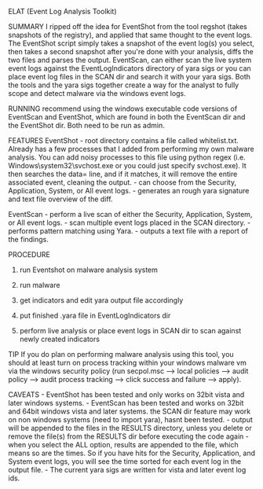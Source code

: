 ELAT (Event Log Analysis Toolkit)

SUMMARY
I ripped off the idea for EventShot from the tool regshot (takes snapshots of the registry), and applied that same thought to the event logs. The EventShot script simply takes a snapshot of the event log(s) you select, then takes a second snapshot after you're done with your analysis, diffs the two files and parses the output. EventScan, can either scan the live system event logs against the EventLogIndicators directory of yara sigs or you can place event log files in the SCAN dir and search it with your yara sigs. Both the tools and the yara sigs together create a way for the analyst to fully scope and detect malware via the windows event logs.

RUNNING
recommend using the windows executable code versions of EventScan and EventShot, which are found in both the EventScan dir and the EventShot dir. Both need to be run as admin.

FEATURES
EventShot
 	- root directory contains a file called whitelist.txt. Already has a few processes that I added from performing my own malware analysis. 
		You can add noisy processes to this file using python regex (i.e. Windows\\system32\\svchost.exe or you could just specify svchost.exe). 
		It then searches the data= line, and if it matches, it will remove the entire associated event, cleaning the output.
	- can choose from the Security, Application, System, or All event logs.
	- generates an rough yara signature and text file overview of the diff.

EventScan
 	- perform a live scan of either the Security, Application, System, or All event logs.
	- scan multiple event logs placed in the SCAN directory.
	- performs pattern matching using Yara.
	- outputs a text file with a report of the findings.

PROCEDURE
1) run Eventshot on malware analysis system

2) run malware

3) get indicators and edit yara output file accordingly

4) put finished .yara file in EventLogIndicators dir

5) perform live analysis or place event logs in SCAN dir to scan against newly created indicators

TIP
If you do plan on performing malware analysis using this tool, you should at least turn on process tracking within your windows malware vm via the windows security policy (run secpol.msc --> local policies --> audit policy --> audit process tracking --> click success and failure --> apply).

CAVEATS
	- EventShot has been tested and only works on 32bit vista and later windows systems.
	- EventScan has been tested and works on 32bit and 64bit windows vista and later systems. the SCAN dir feature may work on non windows systems (need to import yara), hasnt been tested.
	- output will be appended to the files in the RESULTS directory, unless you delete or remove the file(s) from the RESULTS dir before executing the code again
	- when you select the ALL option, results are appended to the file, which means so are the times. So if you have hits for the Security, Application, and System event logs, you will see the time sorted for each event log in the output file.
	- The current yara sigs are written for vista and later event log ids.

